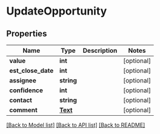 # UpdateOpportunity

## Properties
Name | Type | Description | Notes
------------ | ------------- | ------------- | -------------
**value** | **int** |  | [optional] 
**est_close_date** | **int** |  | [optional] 
**assignee** | **string** |  | [optional] 
**confidence** | **int** |  | [optional] 
**contact** | **string** |  | [optional] 
**comment** | [**Text**](Text.md) |  | [optional] 

[[Back to Model list]](../README.md#documentation-for-models) [[Back to API list]](../README.md#documentation-for-api-endpoints) [[Back to README]](../README.md)



